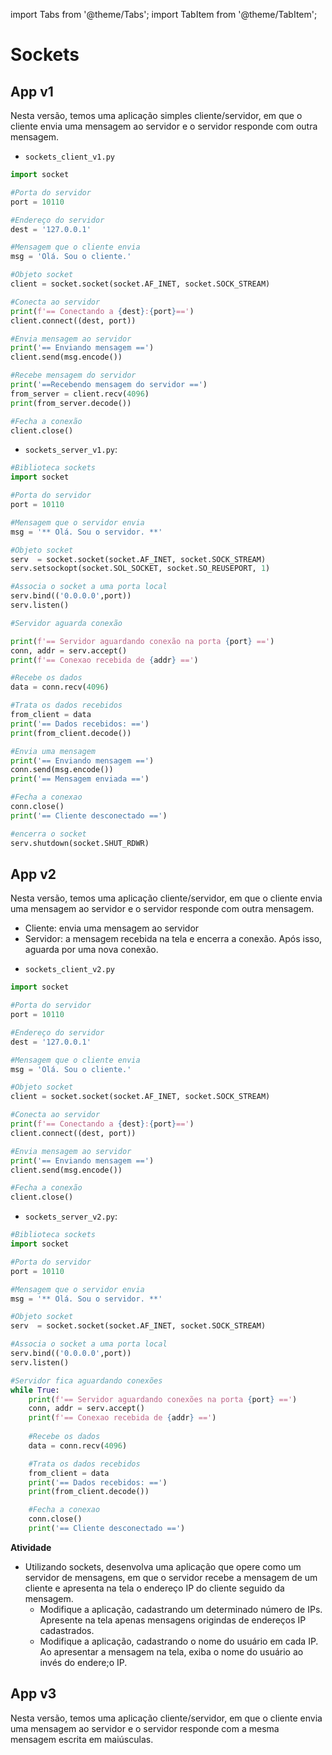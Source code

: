 import Tabs from '@theme/Tabs';
import TabItem from '@theme/TabItem';

# Sockets

## App v1

Nesta versão, temos uma aplicação simples cliente/servidor, em que o cliente envia uma mensagem ao servidor e o servidor responde com outra mensagem.

<Tabs groupId='language'>
<TabItem value="python" label="Python">

<Tabs groupId='cliente-servidor'>
<TabItem value="cliente" label="Cliente">

- `sockets_client_v1.py`

```python
import socket

#Porta do servidor
port = 10110

#Endereço do servidor
dest = '127.0.0.1'

#Mensagem que o cliente envia
msg = 'Olá. Sou o cliente.'

#Objeto socket
client = socket.socket(socket.AF_INET, socket.SOCK_STREAM)

#Conecta ao servidor
print(f'== Conectando a {dest}:{port}==')
client.connect((dest, port))

#Envia mensagem ao servidor
print('== Enviando mensagem ==')
client.send(msg.encode())

#Recebe mensagem do servidor
print('==Recebendo mensagem do servidor ==')
from_server = client.recv(4096)
print(from_server.decode())

#Fecha a conexão
client.close()
```

</TabItem>
<TabItem value="servidor" label="Servidor">

- `sockets_server_v1.py`:

```python
#Biblioteca sockets
import socket

#Porta do servidor
port = 10110

#Mensagem que o servidor envia
msg = '** Olá. Sou o servidor. **'

#Objeto socket
serv  = socket.socket(socket.AF_INET, socket.SOCK_STREAM)
serv.setsockopt(socket.SOL_SOCKET, socket.SO_REUSEPORT, 1)

#Associa o socket a uma porta local
serv.bind(('0.0.0.0',port))
serv.listen()

#Servidor aguarda conexão

print(f'== Servidor aguardando conexão na porta {port} ==')
conn, addr = serv.accept()
print(f'== Conexao recebida de {addr} ==')

#Recebe os dados
data = conn.recv(4096)

#Trata os dados recebidos
from_client = data
print('== Dados recebidos: ==')
print(from_client.decode())

#Envia uma mensagem
print('== Enviando mensagem ==')
conn.send(msg.encode())
print('== Mensagem enviada ==')

#Fecha a conexao
conn.close()
print('== Cliente desconectado ==')

#encerra o socket
serv.shutdown(socket.SHUT_RDWR)
```

</TabItem>
</Tabs>
</TabItem>

</Tabs>


## App v2

Nesta versão, temos uma aplicação cliente/servidor, em que o cliente envia uma mensagem ao servidor e o servidor responde com outra mensagem. 
- Cliente: envia uma mensagem ao servidor
- Servidor: a mensagem recebida na tela e encerra a conexão. Após isso, aguarda por uma nova conexão.

<Tabs groupId='language'>
<TabItem value="python" label="Python">

<Tabs groupId='cliente-servidor'>
<TabItem value="cliente" label="Cliente">

- `sockets_client_v2.py`

```python
import socket

#Porta do servidor
port = 10110

#Endereço do servidor
dest = '127.0.0.1'

#Mensagem que o cliente envia
msg = 'Olá. Sou o cliente.'

#Objeto socket
client = socket.socket(socket.AF_INET, socket.SOCK_STREAM)

#Conecta ao servidor
print(f'== Conectando a {dest}:{port}==')
client.connect((dest, port))

#Envia mensagem ao servidor
print('== Enviando mensagem ==')
client.send(msg.encode())

#Fecha a conexão
client.close()
```

</TabItem>
<TabItem value="servidor" label="Servidor">

- `sockets_server_v2.py`:

```python
#Biblioteca sockets
import socket

#Porta do servidor
port = 10110

#Mensagem que o servidor envia
msg = '** Olá. Sou o servidor. **'

#Objeto socket
serv  = socket.socket(socket.AF_INET, socket.SOCK_STREAM)

#Associa o socket a uma porta local
serv.bind(('0.0.0.0',port))
serv.listen()

#Servidor fica aguardando conexões
while True:
    print(f'== Servidor aguardando conexões na porta {port} ==')
    conn, addr = serv.accept()
    print(f'== Conexao recebida de {addr} ==')
 
    #Recebe os dados
    data = conn.recv(4096)

    #Trata os dados recebidos
    from_client = data
    print('== Dados recebidos: ==')
    print(from_client.decode())

    #Fecha a conexao
    conn.close()
    print('== Cliente desconectado ==')
```

</TabItem>
</Tabs>
</TabItem>

</Tabs>

**Atividade**
- Utilizando sockets, desenvolva uma aplicação que opere como um servidor de mensagens, em que o servidor recebe a mensagem de um cliente e apresenta na tela o endereço IP do cliente seguido da mensagem.
    - Modifique a aplicação, cadastrando um determinado número de IPs. Apresente na tela apenas mensagens origindas de endereços IP cadastrados. 
    - Modifique a aplicação, cadastrando o nome do usuário em cada IP. Ao apresentar a mensagem na tela, exiba o nome do usuário ao invés do endere;o IP.

## App v3

Nesta versão, temos uma aplicação cliente/servidor, em que o cliente envia uma mensagem ao servidor e o servidor responde com a mesma mensagem escrita em maiúsculas. 


